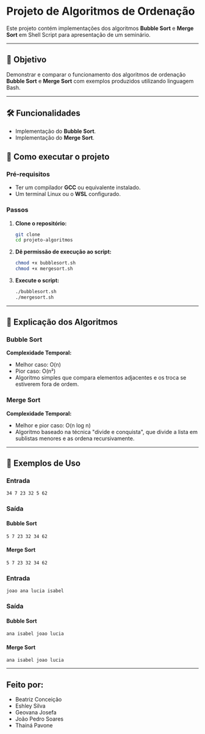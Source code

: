 # Projeto de Algoritmos de Ordenação

Este projeto contém implementações dos algoritmos **Bubble Sort** e **Merge Sort** em Shell Script para apresentação de um seminário.

---

## 🎯 Objetivo

Demonstrar e comparar o funcionamento dos algoritmos de ordenação **Bubble Sort** e **Merge Sort** com exemplos produzidos utilizando linguagem Bash.

---

## 🛠️ Funcionalidades

- Implementação do **Bubble Sort**.
- Implementação do **Merge Sort**.

## 🚀 Como executar o projeto

### Pré-requisitos

- Ter um compilador **GCC** ou equivalente instalado.
- Um terminal Linux ou o **WSL** configurado.

### Passos

1. **Clone o repositório:**
   ```bash
   git clone 
   cd projeto-algoritmos
   ```

2. **Dê permissão de execução ao script:**
   ```bash
   chmod +x bubblesort.sh
   chmod +x mergesort.sh
   ```

3. **Execute o script:**
   ```bash
   ./bubblesort.sh
   ./mergesort.sh
   ```
---

## 📜 Explicação dos Algoritmos

### Bubble Sort
**Complexidade Temporal:**
  - Melhor caso: O(n)
  - Pior caso: O(n²)
  - Algoritmo simples que compara elementos adjacentes e os troca se estiverem fora de ordem.

### Merge Sort
  **Complexidade Temporal:**
   - Melhor e pior caso: O(n log n)
   - Algoritmo baseado na técnica "divide e conquista", que divide a lista em sublistas menores e as ordena recursivamente.

---

## 🧪 Exemplos de Uso

### Entrada
```
34 7 23 32 5 62
```
### Saída
#### Bubble Sort
```
5 7 23 32 34 62
```
#### Merge Sort
```
5 7 23 32 34 62
```

### Entrada
```
joao ana lucia isabel
```
### Saída
#### Bubble Sort
```
ana isabel joao lucia
```
#### Merge Sort
```
ana isabel joao lucia
```

---


## Feito por:

- Beatriz Conceição
- Eshley Silva
- Geovana Josefa
- João Pedro Soares
- Thainá Pavone 
